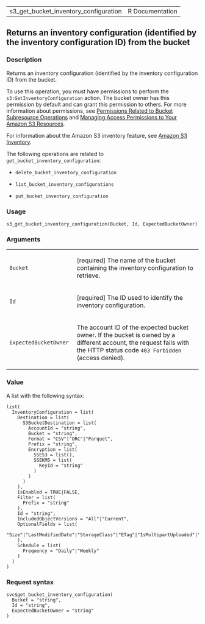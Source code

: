 <table style="width: 100%;">
<tbody>
<tr class="odd">
<td>s3_get_bucket_inventory_configuration</td>
<td style="text-align: right;">R Documentation</td>
</tr>
</tbody>
</table>

## Returns an inventory configuration (identified by the inventory configuration ID) from the bucket

### Description

Returns an inventory configuration (identified by the inventory
configuration ID) from the bucket.

To use this operation, you must have permissions to perform the
`s3:GetInventoryConfiguration` action. The bucket owner has this
permission by default and can grant this permission to others. For more
information about permissions, see [Permissions Related to Bucket
Subresource
Operations](https://docs.aws.amazon.com/AmazonS3/latest/userguide/using-with-s3-actions.html#using-with-s3-actions-related-to-bucket-subresources)
and [Managing Access Permissions to Your Amazon S3
Resources](https://docs.aws.amazon.com/AmazonS3/latest/userguide/s3-access-control.html).

For information about the Amazon S3 inventory feature, see [Amazon S3
Inventory](https://docs.aws.amazon.com/AmazonS3/latest/userguide/storage-inventory.html).

The following operations are related to
`get_bucket_inventory_configuration`:

-   `delete_bucket_inventory_configuration`

-   `list_bucket_inventory_configurations`

-   `put_bucket_inventory_configuration`

### Usage

    s3_get_bucket_inventory_configuration(Bucket, Id, ExpectedBucketOwner)

### Arguments

<table>
<colgroup>
<col style="width: 35%" />
<col style="width: 65%" />
</colgroup>
<tbody>
<tr class="odd">
<td><code
id="s3_get_bucket_inventory_configuration_:_Bucket">Bucket</code></td>
<td><p>[required] The name of the bucket containing the inventory
configuration to retrieve.</p></td>
</tr>
<tr class="even">
<td><code id="s3_get_bucket_inventory_configuration_:_Id">Id</code></td>
<td><p>[required] The ID used to identify the inventory
configuration.</p></td>
</tr>
<tr class="odd">
<td><code
id="s3_get_bucket_inventory_configuration_:_ExpectedBucketOwner">ExpectedBucketOwner</code></td>
<td><p>The account ID of the expected bucket owner. If the bucket is
owned by a different account, the request fails with the HTTP status
code <code style="white-space: pre;">⁠403 Forbidden⁠</code> (access
denied).</p></td>
</tr>
</tbody>
</table>

### Value

A list with the following syntax:

    list(
      InventoryConfiguration = list(
        Destination = list(
          S3BucketDestination = list(
            AccountId = "string",
            Bucket = "string",
            Format = "CSV"|"ORC"|"Parquet",
            Prefix = "string",
            Encryption = list(
              SSES3 = list(),
              SSEKMS = list(
                KeyId = "string"
              )
            )
          )
        ),
        IsEnabled = TRUE|FALSE,
        Filter = list(
          Prefix = "string"
        ),
        Id = "string",
        IncludedObjectVersions = "All"|"Current",
        OptionalFields = list(
          "Size"|"LastModifiedDate"|"StorageClass"|"ETag"|"IsMultipartUploaded"|"ReplicationStatus"|"EncryptionStatus"|"ObjectLockRetainUntilDate"|"ObjectLockMode"|"ObjectLockLegalHoldStatus"|"IntelligentTieringAccessTier"|"BucketKeyStatus"|"ChecksumAlgorithm"
        ),
        Schedule = list(
          Frequency = "Daily"|"Weekly"
        )
      )
    )

### Request syntax

    svc$get_bucket_inventory_configuration(
      Bucket = "string",
      Id = "string",
      ExpectedBucketOwner = "string"
    )
